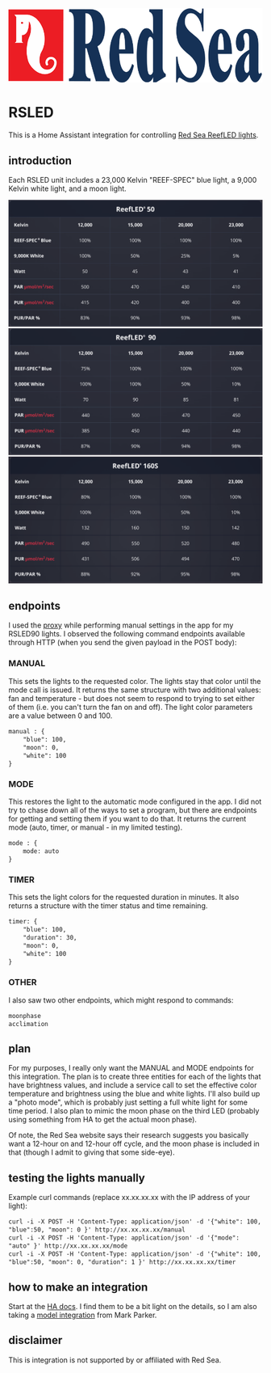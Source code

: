 <img src="img/logo.png">

# RSLED
This is a Home Assistant integration for controlling [Red Sea ReefLED lights](https://g1.redseafish.com/hardware/lighting/).

## introduction
Each RSLED unit includes a 23,000 Kelvin "REEF-SPEC" blue light, a 9,000 Kelvin white light, and a moon light.

<img src="img/ReefLED50.png">
<img src="img/ReefLED90.png">
<img src="img/ReefLED160.png">

## endpoints

I used the [proxy](proxy) while performing manual settings in the app for my RSLED90 lights. I observed the following command endpoints available through HTTP (when you send the given payload in the POST body):

### MANUAL
This sets the lights to the requested color. The lights stay that color until the mode call is issued. It returns the same structure with two additional values: fan and temperature - but does not seem to respond to trying to set either of them (i.e. you can't turn the fan on and off). The light color parameters are a value between 0 and 100.
```
manual : {
    "blue": 100,
    "moon": 0,
    "white": 100
}
```

### MODE
This restores the light to the automatic mode configured in the app. I did not try to chase down all of the ways to set a program, but there are endpoints for getting and setting them if you want to do that. It returns the current mode (auto, timer, or manual - in my limited testing).
```
mode : {
    mode: auto
}
```

### TIMER
This sets the light colors for the requested duration in minutes. It also returns a structure with the timer status and time remaining.
```
timer: {
    "blue": 100,
    "duration": 30,
    "moon": 0,
    "white": 100
}
```

### OTHER
I also saw two other endpoints, which might respond to commands:
```
moonphase
acclimation
```

## plan
For my purposes, I really only want the MANUAL and MODE endpoints for this integration. The plan is to create three entities for each of the lights that have brightness values, and include a service call to set the effective color temperature and brightness using the blue and white lights. I'll also build up a "photo mode", which is probably just setting a full white light for some time period. I also plan to mimic the moon phase on the third LED (probably using something from HA to get the actual moon phase).

Of note, the Red Sea website says their research suggests you basically want a 12-hour on and 12-hour off cycle, and the moon phase is included in that (though I admit to giving that some side-eye).

## testing the lights manually

Example curl commands (replace xx.xx.xx.xx with the IP address of your light):

```
curl -i -X POST -H 'Content-Type: application/json' -d '{"white": 100, "blue":50, "moon": 0 }' http://xx.xx.xx.xx/manual
curl -i -X POST -H 'Content-Type: application/json' -d '{"mode": "auto" }' http://xx.xx.xx.xx/mode
curl -i -X POST -H 'Content-Type: application/json' -d '{"white": 100, "blue":50, "moon": 0, "duration": 1 }' http://xx.xx.xx.xx/timer
```

## how to make an integration
Start at the [HA docs](https://developers.home-assistant.io/docs/creating_component_index/). I find them to be a bit light on the details, so I am also taking a [model integration](https://github.com/msp1974/HAIntegrationExamples) from Mark Parker.

## disclaimer
This is integration is not supported by or affiliated with Red Sea.
